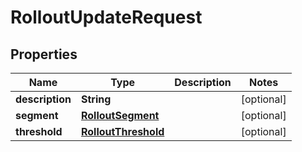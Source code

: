 

# RolloutUpdateRequest


## Properties

| Name | Type | Description | Notes |
|------------ | ------------- | ------------- | -------------|
|**description** | **String** |  |  [optional] |
|**segment** | [**RolloutSegment**](RolloutSegment.md) |  |  [optional] |
|**threshold** | [**RolloutThreshold**](RolloutThreshold.md) |  |  [optional] |



